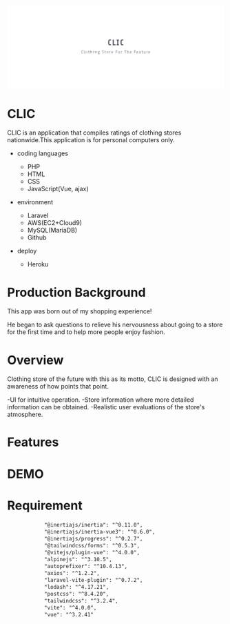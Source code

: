 ![CLIC Main Image](https://github.com/ryo121w/clic/blob/master/public/img/facebook_cover_photo_2.png?raw=true)

# CLIC
CLIC is an application that compiles ratings of clothing stores nationwide.This application is for personal computers only.

* coding languages
   * PHP
   * HTML
   * CSS
   * JavaScript(Vue, ajax)

* environment
   * Laravel
   * AWS(EC2+Cloud9)
   * MySQL(MariaDB)
   * Github

* deploy
   * Heroku





# Production Background
This app was born out of my shopping experience!

He began to ask questions to relieve his nervousness about going to a store for the first time and to help more people enjoy fashion.

# Overview
Clothing store of the future with this as its motto,
CLIC is designed with an awareness of how points that point.

-UI for intuitive operation.
-Store information where more detailed information can be obtained.
-Realistic user evaluations of the store's atmosphere.

# Features


# DEMO


# Requirement
                "@inertiajs/inertia": "^0.11.0",
                "@inertiajs/inertia-vue3": "^0.6.0",
                "@inertiajs/progress": "^0.2.7",
                "@tailwindcss/forms": "^0.5.3",
                "@vitejs/plugin-vue": "^4.0.0",
                "alpinejs": "^3.10.5",
                "autoprefixer": "^10.4.13",
                "axios": "^1.2.2",
                "laravel-vite-plugin": "^0.7.2",
                "lodash": "^4.17.21",
                "postcss": "^8.4.20",
                "tailwindcss": "^3.2.4",
                "vite": "^4.0.0",
                "vue": "^3.2.41"



